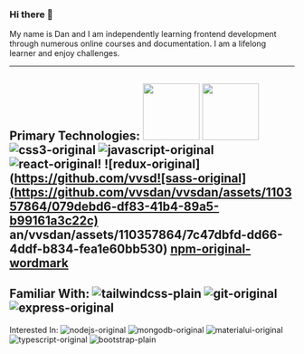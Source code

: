 ### Hi there 👋

My name is Dan and I am independently learning frontend development through numerous online courses and documentation. 
I am a lifelong learner and enjoy challenges.

-------------------------------------------------------------------------------
Primary Technologies:
<img src="https://github.com/vvsdan/vvsdan/assets/110357864/abb3d920-03b4-415c-a932-42e5b3674c42" width="100" height="100">
<img src="https://github-production-user-asset-6210df.s3.amazonaws.com/110357864/244846672-041ffee8-71e1-4302-a9c3-e1cbad5bb11d.svg" width="100" height="100">
![css3-original](https://github.com/vvsdan/vvsdan/assets/110357864/041ffee8-71e1-4302-a9c3-e1cbad5bb11d)
![javascript-original](https://github.com/vvsdan/vvsdan/assets/110357864/6f16e50e-2be9-4c7b-939e-6468955f93bb)
![react-original](https://github.com/vvsdan/vvsdan/assets/110357864/cb64b8ae-ad00-4f93-bf75-386a939a161f)!
![redux-original](https://github.com/vvsd![sass-original](https://github.com/vvsdan/vvsdan/assets/110357864/079debd6-df83-41b4-89a5-b99161a3c22c)
an/vvsdan/assets/110357864/7c47dbfd-dd66-4ddf-b834-fea1e60bb530)
[npm-original-wordmark](https://github.com/vvsdan/vvsdan/assets/110357864/14390be0-0bf4-494d-ba07-afc50be3f55d)
------------------------------------
Familiar With:
![tailwindcss-plain](https://github.com/vvsdan/vvsdan/assets/110357864/08373c36-3330-4df6-82ec-251890aa63b3)
![git-original](https://github.com/vvsdan/vvsdan/assets/110357864/eceafa23-6e6f-4d48-9353-cb3f3463b42c)![express-original](https://github.com/vvsdan/vvsdan/assets/110357864/840bfd6e-b758-4910-b927-a1b77633dd2d)
------------------------------------
Interested In: 
![nodejs-original](https://github.com/vvsdan/vvsdan/assets/110357864/129284ca-7cf4-4614-b349-7404a2f5c5d2)
![mongodb-original](https://github.com/vvsdan/vvsdan/assets/110357864/a553331c-6d5b-45c0-898f-d3bed50ef2f6)
![materialui-original](https://github.com/vvsdan/vvsdan/assets/110357864/96fa6625-f7fb-4630-b68f-43bba10a1758)![typescript-original](https://github.com/vvsdan/vvsdan/assets/110357864/c9c5fb66-9f92-448b-b6d0-061a7f0ea83c)
![bootstrap-plain](https://github.com/vvsdan/vvsdan/assets/110357864/9da47247-51f6-4715-9430-4f5be828c282)






<!--
**vvsdan/vvsdan** is a ✨ _special_ ✨ repository because its `README.md` (this file) appears on your GitHub profile.

Here are some ideas to get you started:

- 🔭 I’m currently working on ...
- 🌱 I’m currently learning ...
- 👯 I’m looking to collaborate on ...
- 🤔 I’m looking for help with ...
- 💬 Ask me about ...![Uploading css3-original.svg…]()

- 📫 How to reach me: ...
- 😄 Pronouns: ...
- ⚡ Fun fact: ...
-->
